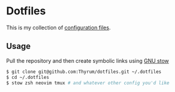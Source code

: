Dotfiles
========
This is my collection of [configuration files](http://dotfiles.github.io/).

Usage
-----
Pull the repository and then create symbolic links using
[GNU stow](https://www.gnu.org/software/stow/)
```bash
$ git clone git@github.com:Thyrum/dotfiles.git ~/.dotfiles
$ cd ~/.dotfiles
$ stow zsh neovim tmux # and whatever other config you'd like
```
